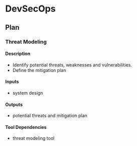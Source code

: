 # DevSecOps

## Plan

### Threat Modeling

#### Description
 - Identify potential threats, weaknesses and vulnerabilities.
 - Define the mitigation plan

#### Inputs
 - system design

#### Outputs
 - potential threats and mitigation plan

#### Tool Dependencies
 - threat modeling tool
